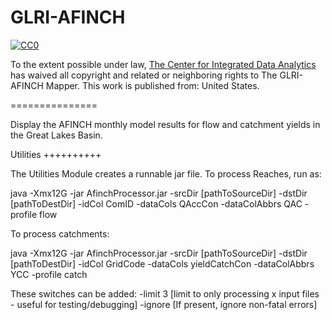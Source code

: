 GLRI-AFINCH
===============
  [
    ![CC0](http://i.creativecommons.org/p/zero/1.0/88x31.png)
  ](http://creativecommons.org/publicdomain/zero/1.0/)

  To the extent possible under law,
  [
    <span property="dct:title">The Center for Integrated Data Analytics</span>](http://cida.usgs.gov/)
  has waived all copyright and related or neighboring rights to
  <span property="dct:title">The GLRI-AFINCH Mapper</span>.
This work is published from:
<span property="vcard:Country" datatype="dct:ISO3166"
      content="US" about="http://cida.usgs.gov/">
  United States</span>.

===============

Display the AFINCH monthly model results for flow and catchment yields in the Great Lakes Basin.

Utilities
++++++++++

The Utilities Module creates a runnable jar file. To process Reaches, run as:

java -Xmx12G -jar AfinchProcessor.jar -srcDir [pathToSourceDir] -dstDir [pathToDestDir] -idCol ComID -dataCols QAccCon -dataColAbbrs QAC -profile flow

To process catchments:

java -Xmx12G -jar AfinchProcessor.jar -srcDir [pathToSourceDir] -dstDir [pathToDestDir] -idCol GridCode -dataCols yieldCatchCon -dataColAbbrs YCC -profile catch


These switches can be added:
-limit 3 [limit to only processing x input files - useful for testing/debugging]
-ignore [If present, ignore non-fatal errors]
